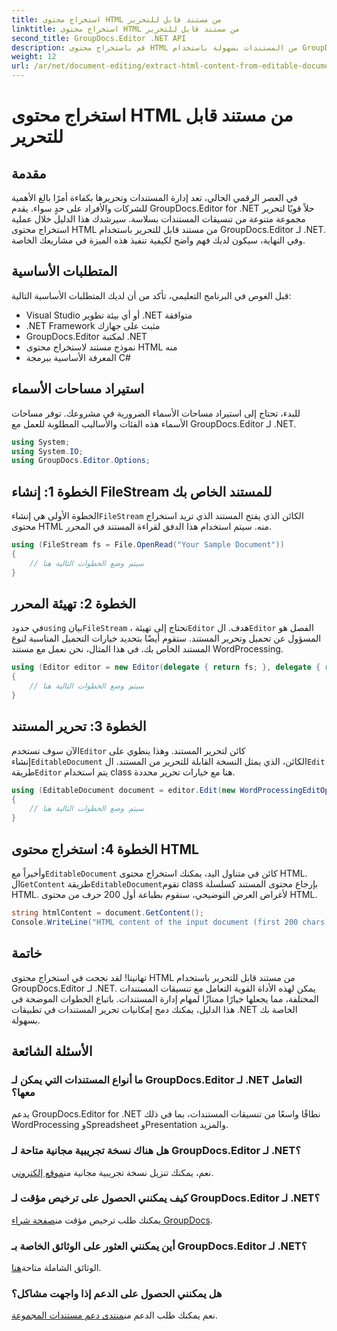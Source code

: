 ```yaml
---
title: استخراج محتوى HTML من مستند قابل للتحرير
linktitle: استخراج محتوى HTML من مستند قابل للتحرير
second_title: GroupDocs.Editor .NET API
description: قم باستخراج محتوى HTML من المستندات بسهولة باستخدام GroupDocs.Editor لـ .NET. اتبع دليلنا التفصيلي للتكامل السلس وإدارة المستندات.
weight: 12
url: /ar/net/document-editing/extract-html-content-from-editable-document/
---
```


# استخراج محتوى HTML من مستند قابل للتحرير

## مقدمة
في العصر الرقمي الحالي، تعد إدارة المستندات وتحريرها بكفاءة أمرًا بالغ الأهمية للشركات والأفراد على حدٍ سواء. يقدم GroupDocs.Editor for .NET حلاً قويًا لتحرير مجموعة متنوعة من تنسيقات المستندات بسلاسة. سيرشدك هذا الدليل خلال عملية استخراج محتوى HTML من مستند قابل للتحرير باستخدام GroupDocs.Editor لـ .NET. وفي النهاية، سيكون لديك فهم واضح لكيفية تنفيذ هذه الميزة في مشاريعك الخاصة.
## المتطلبات الأساسية
قبل الغوص في البرنامج التعليمي، تأكد من أن لديك المتطلبات الأساسية التالية:
- Visual Studio أو أي بيئة تطوير .NET متوافقة
- .NET Framework مثبت على جهازك
- GroupDocs.Editor لمكتبة .NET
- نموذج مستند لاستخراج محتوى HTML منه
- المعرفة الأساسية ببرمجة C#
## استيراد مساحات الأسماء
للبدء، تحتاج إلى استيراد مساحات الأسماء الضرورية في مشروعك. توفر مساحات الأسماء هذه الفئات والأساليب المطلوبة للعمل مع GroupDocs.Editor لـ .NET.
```csharp
using System;
using System.IO;
using GroupDocs.Editor.Options;
```
## الخطوة 1: إنشاء FileStream للمستند الخاص بك
الخطوة الأولى هي إنشاء`FileStream` الكائن الذي يفتح المستند الذي تريد استخراج محتوى HTML منه. سيتم استخدام هذا الدفق لقراءة المستند في المحرر.
```csharp
using (FileStream fs = File.OpenRead("Your Sample Document"))
{
    // سيتم وضع الخطوات التالية هنا
}
```
## الخطوة 2: تهيئة المحرر
 في حدود`using` بيان`FileStream` ، تحتاج إلى تهيئة`Editor` هدف. ال`Editor` الفصل هو المسؤول عن تحميل وتحرير المستند. ستقوم أيضًا بتحديد خيارات التحميل المناسبة لنوع المستند الخاص بك. في هذا المثال، نحن نعمل مع مستند WordProcessing.
```csharp
using (Editor editor = new Editor(delegate { return fs; }, delegate { return new WordProcessingLoadOptions(); }))
{
    // سيتم وضع الخطوات التالية هنا
}
```
## الخطوة 3: تحرير المستند
 الآن سوف تستخدم`Editor` كائن لتحرير المستند. وهذا ينطوي على إنشاء`EditableDocument` الكائن، الذي يمثل النسخة القابلة للتحرير من المستند. ال`Edit` طريقة`Editor` يتم استخدام class هنا مع خيارات تحرير محددة.
```csharp
using (EditableDocument document = editor.Edit(new WordProcessingEditOptions()))
{
    // سيتم وضع الخطوات التالية هنا
}
```
## الخطوة 4: استخراج محتوى HTML
 وأخيراً مع`EditableDocument` كائن في متناول اليد، يمكنك استخراج محتوى HTML. ال`GetContent` طريقة`EditableDocument`تقوم class بإرجاع محتوى المستند كسلسلة HTML. لأغراض العرض التوضيحي، سنقوم بطباعة أول 200 حرف من محتوى HTML.
```csharp
string htmlContent = document.GetContent();
Console.WriteLine("HTML content of the input document (first 200 chars): {0}", htmlContent.Substring(0, 200));
```

## خاتمة
تهانينا! لقد نجحت في استخراج محتوى HTML من مستند قابل للتحرير باستخدام GroupDocs.Editor لـ .NET. يمكن لهذه الأداة القوية التعامل مع تنسيقات المستندات المختلفة، مما يجعلها خيارًا ممتازًا لمهام إدارة المستندات. باتباع الخطوات الموضحة في هذا الدليل، يمكنك دمج إمكانيات تحرير المستندات في تطبيقات .NET الخاصة بك بسهولة.
## الأسئلة الشائعة
### ما أنواع المستندات التي يمكن لـ GroupDocs.Editor لـ .NET التعامل معها؟
يدعم GroupDocs.Editor for .NET نطاقًا واسعًا من تنسيقات المستندات، بما في ذلك WordProcessing وSpreadsheet وPresentation والمزيد.
### هل هناك نسخة تجريبية مجانية متاحة لـ GroupDocs.Editor لـ .NET؟
 نعم، يمكنك تنزيل نسخة تجريبية مجانية من[موقع إلكتروني](https://releases.groupdocs.com/).
### كيف يمكنني الحصول على ترخيص مؤقت لـ GroupDocs.Editor لـ .NET؟
 يمكنك طلب ترخيص مؤقت من[صفحة شراء GroupDocs](https://purchase.groupdocs.com/temporary-license/).
### أين يمكنني العثور على الوثائق الخاصة بـ GroupDocs.Editor لـ .NET؟
 الوثائق الشاملة متاحة[هنا](https://tutorials.groupdocs.com/editor/net/).
### هل يمكنني الحصول على الدعم إذا واجهت مشاكل؟
 نعم يمكنك طلب الدعم من[منتدى دعم مستندات المجموعة](https://forum.groupdocs.com/c/editor/20).